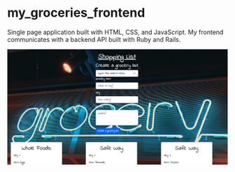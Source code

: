 # my_groceries_frontend

Single page application built with HTML, CSS, and JavaScript. My frontend communicates with a backend API built with Ruby and Rails.

![](img/screenshot.png)
